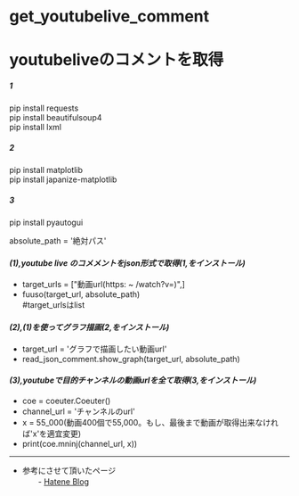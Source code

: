 # get_youtubelive_comment
# youtubeliveのコメントを取得  

##### 1  
pip install requests  
pip install beautifulsoup4  
pip install lxml  
  
##### 2  
pip install matplotlib  
pip install japanize-matplotlib  
  
##### 3  
pip install pyautogui  
  
absolute_path = '絶対パス'  

#### *(1),youtube live のコメメントをjson形式で取得(1,をインストール)*  
- target_urls = ["動画url(https: ~ /watch?v=)",]    
- fuuso(target_url, absolute_path)   
#target_urlsはlist  
  
#### *(2),(1)を使ってグラフ描画(2,をインストール)*  
- target_url = 'グラフで描画したい動画url'  
- read_json_comment.show_graph(target_url, absolute_path)  
  
#### *(3),youtubeで目的チャンネルの動画urlを全て取得(3,をインストール)*  
- coe = coeuter.Coeuter()  
- channel_url = 'チャンネルのurl'  
- x = 55_000(動画400個で55,000。もし、最後まで動画が取得出来なければ'x'を適宜変更)  
- print(coe.mninj(channel_url, x))  
  
______  
- 参考にさせて頂いたページ  
　　- [Hatene Blog](http://watagassy.hatenablog.com/entry/2018/10/08/132939)
